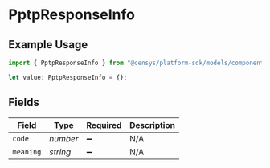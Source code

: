 # PptpResponseInfo

## Example Usage

```typescript
import { PptpResponseInfo } from "@censys/platform-sdk/models/components";

let value: PptpResponseInfo = {};
```

## Fields

| Field              | Type               | Required           | Description        |
| ------------------ | ------------------ | ------------------ | ------------------ |
| `code`             | *number*           | :heavy_minus_sign: | N/A                |
| `meaning`          | *string*           | :heavy_minus_sign: | N/A                |